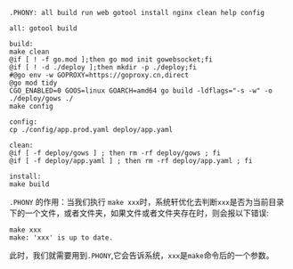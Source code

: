 
```shell
.PHONY: all build run web gotool install nginx clean help config  
  
all: gotool build  
  
build:  
make clean  
@if [ ! -f go.mod ];then go mod init gowebsocket;fi  
@if [ ! -d ./deploy ];then mkdir -p ./deploy;fi  
#@go env -w GOPROXY=https://goproxy.cn,direct  
@go mod tidy  
CGO_ENABLED=0 GOOS=linux GOARCH=amd64 go build -ldflags="-s -w" -o ./deploy/gows ./  
make config  
  
config:  
cp ./config/app.prod.yaml deploy/app.yaml  
  
clean:  
@if [ -f deploy/gows ] ; then rm -rf deploy/gows ; fi  
@if [ -f deploy/app.yaml ] ; then rm -rf deploy/app.yaml ; fi  
  
install:  
make build
```

`.PHONY` 的作用：当我们执行 `make xxx`时，系统轩优化去判断`xxx`是否为当前目录下的一个文件，或者文件夹，如果文件或者文件夹存在时，则会报以下错误:
```
make xxx
make: 'xxx' is up to date.
```
此时，我们就需要用到`.PHONY`,它会告诉系统，`xxx`是`make`命令后的一个参数。